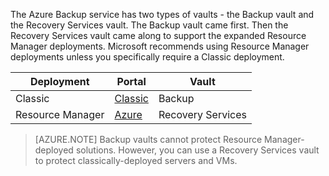 The Azure Backup service has two types of vaults - the Backup vault and the Recovery Services vault. The Backup vault came first. Then the Recovery Services vault came along to support the expanded Resource Manager deployments. Microsoft recommends using Resource Manager deployments unless you specifically require a Classic deployment.

| **Deployment** | **Portal** | **Vault** |
|-----------|------|-----|
|Classic|[Classic](https://manage.windowsazure.com)|Backup|
|Resource Manager|[Azure](https://portal.azure.com)|Recovery Services|

> [AZURE.NOTE] Backup vaults cannot protect Resource Manager-deployed solutions. However, you can use a Recovery Services vault to protect classically-deployed servers and VMs.  


<!--HONumber=Sep16_HO4-->


